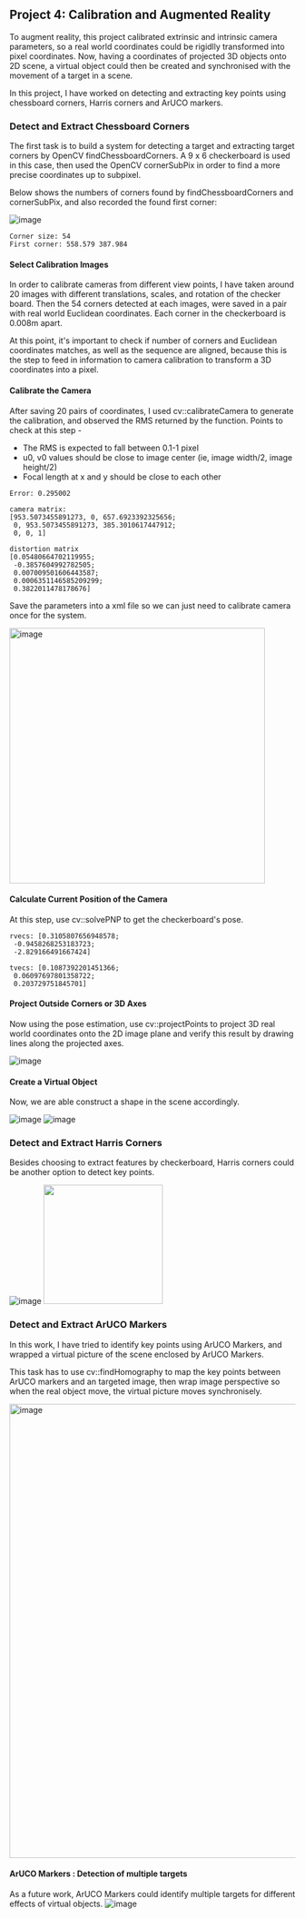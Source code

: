 ## Project 4: Calibration and Augmented Reality

To augment reality, this project calibrated extrinsic and intrinsic camera parameters, so a real world coordinates could be rigidlly transformed into pixel coordinates.  Now, having a coordinates of projected 3D objects onto 2D scene, a virtual object could then be created and synchronised with the movement of a target in a scene.

In this project, I have worked on detecting and extracting key points using chessboard corners, Harris corners and ArUCO markers.

### Detect and Extract Chessboard Corners
The first task is to build a system for detecting a target and extracting target corners by OpenCV findChessboardCorners. A 9 x 6 checkerboard is used in this case, then used the OpenCV cornerSubPix in order to find a more precise coordinates up to subpixel.  

Below shows the numbers of corners found by findChessboardCorners and cornerSubPix, and also recorded the found first corner:

![image](https://user-images.githubusercontent.com/21034990/218807563-0c66802c-ecef-43fe-840a-2b5942228a77.png)

```
Corner size: 54
First corner: 558.579 387.984
```
#### Select Calibration Images
In order to calibrate cameras from different view points, I have taken around 20 images with different translations, scales, and rotation of the checker board.  Then the 54 corners detected at each images, were saved in a pair with real world Euclidean coordinates.  Each corner in the checkerboard is 0.008m apart.

At this point, it's important to check if number of corners and Euclidean coordinates matches, as well as the sequence are aligned, because this is the step to feed in information to camera calibration to transform a 3D coordinates into a pixel.
 
#### Calibrate the Camera
After saving 20 pairs of coordinates, I used cv::calibrateCamera to generate the calibration, and observed the RMS returned by the function.  Points to check at this step -
- The RMS is expected to fall between 0.1-1 pixel
- u0, v0 values should be close to image center (ie, image width/2, image height/2)
- Focal length at x and y should be close to each other

```
Error: 0.295002

camera matrix: 
[953.5073455891273, 0, 657.6923392325656;
 0, 953.5073455891273, 385.3010617447912;
 0, 0, 1]

distortion matrix 
[0.05480664702119955;
 -0.3857604992782505;
 0.007009501606443587;
 0.0006351146585209299;
 0.3822011478178676]
```

Save the parameters into a xml file so we can just need to calibrate camera once for the system.

<img width="450" alt="image" src="https://user-images.githubusercontent.com/21034990/218815137-cd0d011d-3618-4948-8c6d-cfd771d90248.png">

#### Calculate Current Position of the Camera
At this step, use cv::solvePNP to get the checkerboard's pose.

```
rvecs: [0.3105807656948578;
 -0.9458268253183723;
 -2.829166491667424]

tvecs: [0.1087392201451366;
 0.06097697801358722;
 0.203729751845701]
```

#### Project Outside Corners or 3D Axes
Now using the pose estimation, use cv::projectPoints to project 3D real world coordinates onto the 2D image plane and verify this result by drawing lines along the projected axes.

![image](https://user-images.githubusercontent.com/21034990/218816759-71dd58df-95d4-4572-bd04-0e0767ac0100.png)

#### Create a Virtual Object
Now, we are able construct a shape in the scene accordingly.

![image](https://user-images.githubusercontent.com/21034990/218817304-80dde80a-1e47-4966-a474-aa462b2c8a9b.png)
![image](https://user-images.githubusercontent.com/21034990/218817370-17227a45-412c-4e0e-9081-baa7dc314fb6.png)
  
### Detect and Extract Harris Corners
Besides choosing to extract features by checkerboard, Harris corners could be another option to detect key points.  

![image](https://user-images.githubusercontent.com/21034990/218817743-33c80e92-c973-4e9c-8517-82ed16cb553d.png)
<img src="https://user-images.githubusercontent.com/21034990/218817795-06017179-8e29-4f0c-8112-25f192b85c35.png" width = "210"><br>

### Detect and Extract ArUCO Markers
In this work, I have tried to identify key points using ArUCO Markers, and wrapped a virtual picture of the scene enclosed by ArUCO Markers.

This task has to use cv::findHomography to map the key points between ArUCO markers and an targeted image, then wrap image perspective so when the real object move, the virtual picture moves synchronisely. 
 
<img width="800" alt="image" src="https://user-images.githubusercontent.com/21034990/218818953-65a880df-6564-455a-b1e9-0ddf870fb330.png">
 
#### ArUCO Markers : Detection of multiple targets 
As a future work, ArUCO Markers could identify multiple targets for different effects of virtual objects.
![image](https://user-images.githubusercontent.com/21034990/218821897-a5f5cad5-1574-45ea-a672-156290c84f5a.png)

